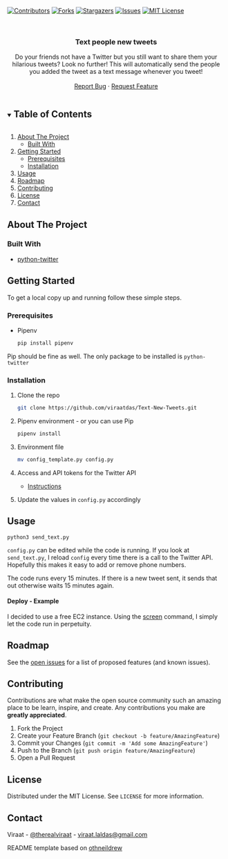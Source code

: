 <!--
*** Thanks for checking out the Best-README-Template. If you have a suggestion
*** that would make this better, please fork the repo and create a pull request
*** or simply open an issue with the tag "enhancement".
*** Thanks again! Now go create something AMAZING! :D
***
***
***
*** To avoid retyping too much info. Do a search and replace for the following:
*** github_username, Text-New-Tweets, therealviraat, linkedin_username, email, project_title, project_description
-->



<!-- PROJECT SHIELDS -->
<!--
*** I'm using markdown "reference style" links for readability.
*** Reference links are enclosed in brackets [ ] instead of parentheses ( ).
*** See the bottom of this document for the declaration of the reference variables
*** for contributors-url, forks-url, etc. This is an optional, concise syntax you may use.
*** https://www.markdownguide.org/basic-syntax/#reference-style-links
-->
[![Contributors][contributors-shield]][contributors-url]
[![Forks][forks-shield]][forks-url]
[![Stargazers][stars-shield]][stars-url]
[![Issues][issues-shield]][issues-url]
[![MIT License][license-shield]][license-url]



<!-- PROJECT LOGO -->
<br />
<p align="center">

  </a>

  <h3 align="center">Text people new tweets



</h3>

  <p align="center">
    Do your friends not have a Twitter but you still want to share them your hilarious tweets? Look no further! This will automatically send the people you added the tweet as a text message whenever you tweet!
    <br />
    <br />
    <a href="https://github.com/viraatdas/Text-New-Tweets/issues">Report Bug</a>
    ·
    <a href="https://github.com/viraatdas/Text-New-Tweets/issues">Request Feature</a>

</p>



<!-- TABLE OF CONTENTS -->
<details open="open">
  <summary><h2 style="display: inline-block">Table of Contents</h2></summary>
  <ol>
    <li>
      <a href="#about-the-project">About The Project</a>
      <ul>
        <li><a href="#built-with">Built With</a></li>
      </ul>
    </li>
    <li>
      <a href="#getting-started">Getting Started</a>
      <ul>
        <li><a href="#prerequisites">Prerequisites</a></li>
        <li><a href="#installation">Installation</a></li>
      </ul>
    </li>
    <li><a href="#usage">Usage</a></li>
    <li><a href="#roadmap">Roadmap</a></li>
    <li><a href="#contributing">Contributing</a></li>
    <li><a href="#license">License</a></li>
    <li><a href="#contact">Contact</a></li>
  </ol>
</details>



<!-- ABOUT THE PROJECT -->
## About The Project




### Built With

* [python-twitter](https://github.com/bear/python-twitter)


<!-- GETTING STARTED -->
## Getting Started

To get a local copy up and running follow these simple steps.

### Prerequisites

* Pipenv 
  ```sh
  pip install pipenv
  ```
Pip should be fine as well. The only package to be installed is `python-twitter`


### Installation

1. Clone the repo
   ```sh
   git clone https://github.com/viraatdas/Text-New-Tweets.git
   ```
2. Pipenv environment - or you can use Pip
   ```sh
   pipenv install
   ```

3. Environment file
   ```sh
   mv config_template.py config.py
   ```
4. Access and API tokens for the Twitter API
    - [Instructions](https://python-twitter.readthedocs.io/en/latest/getting_started.html)

5. Update the values in `config.py` accordingly 


<!-- USAGE EXAMPLES -->
## Usage

`python3 send_text.py` 

`config.py` can be edited while the code is running. If you look at `send_text.py`, I reload `config` every time there is a call to the Twitter API. Hopefully this makes it easy to add or remove phone numbers. 

The code runs every 15 minutes. If there is a new tweet sent, it sends that out otherwise waits 15 minutes again. 

#### Deploy - Example
I decided to use a free EC2 instance. Using the [screen](https://linuxize.com/post/how-to-use-linux-screen/) command, I simply let the code run in perpetuity. 


<!-- ROADMAP -->
## Roadmap

See the [open issues](https://github.com/viraatdas/Text-New-Tweets/issues) for a list of proposed features (and known issues).



<!-- CONTRIBUTING -->
## Contributing

Contributions are what make the open source community such an amazing place to be learn, inspire, and create. Any contributions you make are **greatly appreciated**.

1. Fork the Project
2. Create your Feature Branch (`git checkout -b feature/AmazingFeature`)
3. Commit your Changes (`git commit -m 'Add some AmazingFeature'`)
4. Push to the Branch (`git push origin feature/AmazingFeature`)
5. Open a Pull Request



<!-- LICENSE -->
## License

Distributed under the MIT License. See `LICENSE` for more information.

<!-- CONTACT -->
## Contact

Viraat - [@therealviraat](https://twitter.com/therealviraat) - viraat.laldas@gmail.com

README template based on [othneildrew](https://github.com/othneildrew/Best-README-Template)


<!-- MARKDOWN LINKS & IMAGES -->
<!-- https://www.markdownguide.org/basic-syntax/#reference-style-links -->
[contributors-shield]: https://img.shields.io/github/contributors/viraatdas/Text-New-Tweets.svg?style=for-the-badge
[contributors-url]: https://github.com/viraatdas/Text-New-Tweets/graphs/contributors
[forks-shield]: https://img.shields.io/github/forks/viraatdas/Text-New-Tweets.svg?style=for-the-badge
[forks-url]: https://github.com/viraatdas/Text-New-Tweets/network/members
[stars-shield]: https://img.shields.io/github/stars/viraatdas/Text-New-Tweets.svg?style=for-the-badge
[stars-url]: https://github.com/viraatdas/Text-New-Tweets/stargazers
[issues-shield]: https://img.shields.io/github/issues/viraatdas/Text-New-Tweets.svg?style=for-the-badge
[issues-url]: https://github.com/viraatdas/Text-New-Tweets/issues
[license-shield]: https://img.shields.io/github/license/viraatdas/Text-New-Tweets.svg?style=for-the-badge
[license-url]: https://github.com/viraatdas/Text-New-Tweets/blob/master/LICENSE.txt
[linkedin-shield]: https://img.shields.io/badge/-LinkedIn-black.svg?style=for-the-badge&logo=linkedin&colorB=555
[linkedin-url]: https://linkedin.com/in/linkedin_username
